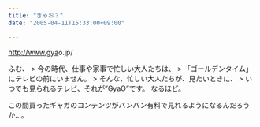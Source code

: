 ```yaml
---
title: "ぎゃお？"
date: "2005-04-11T15:33:00+09:00"

---
```


<a href="http://www.gyao.jp/" rel="nofollow" target="_blank">http://<wbr />www.gya<wbr />o.jp/</a>

ふむ、
&gt; 今の時代、仕事や家事で忙しい大人たちは、
&gt; 「ゴールデンタイム」にテレビの前にいません。
&gt; そんな、忙しい大人たちが、見たいときに、
&gt; いつでも見られるテレビ、それが”GyaO”です。
なるほど。

この間買ったギャガのコンテンツがバンバン有料で見れるようになるんだろうか...。
